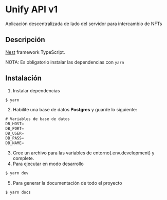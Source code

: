 # Unify API v1
Aplicación descentralizada de lado del servidor para intercambio de NFTs
## Descripción

[Nest](https://github.com/nestjs/nest) framework TypeScript.

NOTA: Es obligatorio instalar las dependencias con `yarn`


## Instalación

1. Instalar dependencias

```bash
$ yarn
```

2. Habilite una base de datos **Postgres** y guarde lo siguiente:
```ts
# Variables de base de datos
DB_HOST=
DB_PORT=
DB_USER=
DB_PASS=
DB_NAME=
```

3. Cree un archivo para las variables de entorno(.env.development) y complete.
4. Para ejecutar en modo desarrollo
```bash
$ yarn dev
```
5. Para generar la documentación de todo el proyecto
```bash
$ yarn docs
```